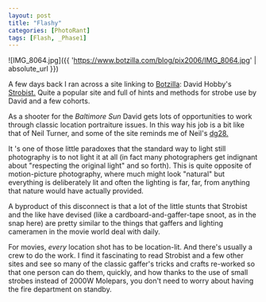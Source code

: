 ```yaml
---
layout: post
title: "Flashy"
categories: [PhotoRant]
tags: [Flash, _Phase1]
---
```



![IMG_8064.jpg]({{ 'https://www.botzilla.com/blog/pix2006/IMG_8064.jpg' | absolute_url }})


A few days back I ran across a site linking to <a href="https://www.botzilla.com/">Botzilla</a>: David Hobby's <a href="http://strobist.blogspot.com">Strobist.</a> Quite a popular site and full of hints and methods for strobe use by David and a few cohorts.

As a shooter for the <i>Baltimore Sun</i> David gets lots of opportunities to work through classic location portraiture issues. In this way his job is a bit like that of Neil Turner, and some of the site reminds me of Neil's <a href="http://www.dg28.com/">dg28.</a>

It 's one of those little paradoxes that the standard way to light still photography is to not light it at all (in fact many photographers get indignant about "respecting the original light" and so forth). This is quite opposite of motion-picture photography, where much might look "natural" but everything is deliberately lit and often the lighting is far, far, from anything that nature would have actually provided.

A byproduct of this disconnect is that a lot of the little stunts that Strobist and the like have devised (like a cardboard-and-gaffer-tape snoot, as in the snap here) are pretty similar to the things that gaffers and lighting cameramen in the movie world deal with daily.

For movies, <i>every</i> location shot has to be location-lit. And there's usually a crew to do the work. I find it fascinating to read Strobist and a few other sites and see so many of the classic gaffer's tricks and crafts re-worked so that one person can do them, quickly, and how thanks to the use of small strobes instead of 2000W Molepars, you don't need to worry about having the fire department on standby.
